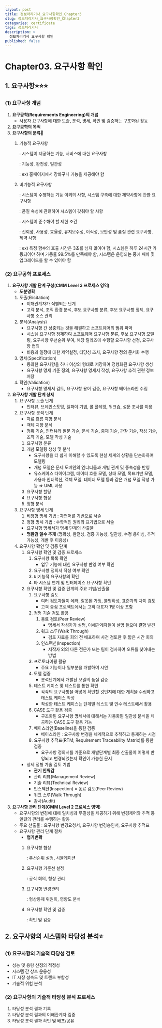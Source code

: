 ```yaml
---
layout: post
title: 정보처리기사_요구사항확인_Chapter3
slug: 정보처리기사_요구사항확인_Chapter3
categories: certificate
tags: 정보처리기사
description: >
  정보처리기사 요구사항 확인
published: false
---
```


# Chapter03. 요구사항 확인

## 1. 요구사항⭐⭐⭐

### (1) 요구사항 개념

1. **요구공학(Requirements Engineering)의 개념**
    - 사용자 요구사항에 대한 도출, 분석, 명세, 확인 및 검증하는 구조화된 활동
2. **요구공학의 목적**
3. **요구사항의 분류🎯**
    1. 기능적 요구사항
        
        : 시스템이 제공하는 기능, 서비스에 대한 요구사항
        
        : 기능성, 완전성, 일관성
        
        : ex) 홈페이지에서 장바구니 기능을 제공해야 함
        
    2. 비기능적 요구사항
        
        : 시스템이 수행하는 기능 이외의 사항, 시스템 구축에 대한 제약사항에 관한 요구사항
        
        : 품질 속성에 관련하여 시스템이 갖춰야 할 사항
        
        : 시스템이 준수해야 할 제한 조건
        
        : 신뢰성, 사용성, 효율성, 유지보수성, 이식성, 보안성 및 품질 관련 요구사항, 제약 사항
        
        : ex) 특정 함수의 호출 시간은 3초를 넘지 않아야 함, 시스템은 하루 24시간 가동되어야 하며 가동률 99.5%를 만족해야 함, 시스템은 운영되는 중에 패치 및 업그레이드를 할 수 있어야 함
        

### (2) 요구공학 프로세스

1. **요구사항 개발 단계 구성(CMM Level 3 프로세스 영역)**
    - **도분명확**
    1. 도출(Elicitation)
        - 이해관계자가 식별되는 단계
        - 고객 분석, 조직 환경 분석, 후보 요구사항 분류, 후보 요구사항 정제, 요구사항 소스 관리
    2. 분석(Analysis)
        - 요구사항 간 상충되는 것을 해결하고 소프트웨어의 범위 파악
        - 시스템 요구사항 정제하여 소프트웨어 요구사항 분류, 후보 요구사항 모델링, 요구사항 우선순위 부여, 해당 릴리즈에 수행할 요구사항 선정, 요구사항 협의
        - 비용과 일정에 대한 제약설정, 타당성 조사, 요구사항 정의 문서화 수행
    3. 명세(Specification)
        - 동의한 요구사항을 하나 이상의 형태로 저장하여 정형화된 요구사항 생성
        - 요구사항 명세 기준 정의, 요구사항 명세서 작성, 요구사항 추적 관련 정보 저장
    4. 확인(Validation)
        - 요구사항 명세서 검토, 요구사항 용어 검증, 요구사항 베이스라인 수립
2. **요구사항 개발 단계 상세**
    1. 요구사항 도출 단계
        - 인터뷰, 브레인스토밍, 델파이 기법, 롤 플레잉, 워크숍, 설문 조사를 이용
    2. 요구사항 분석 단계
        - 자료 흐름 지향 분석
        - 객체 지향 분석
        - 청취 기술, 인터뷰와 질문 기술, 분석 기술, 중재 기술, 관찰 기술, 작성 기술, 조직 기술, 모델 작성 기술
        1. 요구사항 분류
        2. 개념 모델링 생성 및 분석
            - 요구사항을 더 쉽게 이해할 수 있도록 현실 세계의 상황을 단순화하여 모델링
            - 개념 모델은 문제 도메인의 엔터티들과 개별 관계 및 종속성을 반영
            - 유스케이스 다이어그램, 데이터 흐름 모델, 상태 모델, 목표기반 모델, 사용자 인터랙션, 객체 모델, 데이터 모델 등과 같은 개념 모델 작성 가능 ⇒ UML 사용
        3. 요구사항 할당
        4. 요구사항 협상
        5. 정형 분석
    3. 요구사항 명세 단계
        1. 비정형 명세 기법 : 자연어를 기반으로 서술
        2. 정형 명세 기법 : 수학적인 원리와 표기법으로 서술
        - 요구사항 명세서가 명세 단계의 산출물
        - **명완검 일수 추개** (명확성, 완전성, 검증 가능성, 일관성, 수정 용이성, 추적 가능성, 개발 후 이용성)
    4. 요구사항 확인 및 검증 단계
        1. 요구사항 확인 및 검증 프로세스
            1. 요구사항 목록 확인
                - 업무 기능에 대한 요구사항 반영 여부 확인
            2. 요구사항 정의서 작성 여부 확인
            3. 비기능적 요구사항의 확인
            4. 타 시스템 연계 및 인터페이스 요구사항 확인
        2. 요구사항 확인 및 검증 단계의 주요 기법/산출물
            1. 요구사항 검토
                - 여러 검토자들이 에러, 잘못된 가정, 불명확성, 표준과의 차이 검토
                - 고객 중심 프로젝트에서는 고객 대표자 1명 이상 포함
            2. 정형 기술 검토 활용
                1. 동료 검토(Peer Review)
                    - 명세서 작성자가 설명, 이해관계자들이 설명 들으며 결함 발견
                2. 워크 스루(Walk Through)
                    - 검토 자료를 회의 전 배포하여 사전 검토한 후 짧은 시간 회의
                3. 인스펙션(Inspection)
                    - 저작자 외의 다른 전문가 또는 팀이 검사하여 오류를 찾아내는 방법
            3. 프로토타이핑 활용
                - 주요 기능이나 일부분을 개발하여 시연
            4. 모델 검증
                - 분석단계에서 개발된 모델의 품질 검증
            5. 테스트 케이스 및 테스트를 통한 확인
                - 각각의 요구사항을 어떻게 확인할 것인지에 대한 계획을 수립하고 테스트 케이스 작성
                - 작성한 테스트 케이스는 단계별 테스트 및 인수 테스트에서 활용
            6. CASE 도구 활용 검증
                - 구조화된 요구사항 명세서에 대해서는 자동화된 일관성 분석을 제공하는 CASE 도구 활용 가능
            7. 베이스라인(Baseline)을 통한 검증
                - 베이스라인 : 요구사항 변경을 체계적으로 추적하고 통제하는 시점
            8. 요구사항 추적표(RTM; Requirement Traceability Matrix)를 통한 검증
                - 요구사항 정의서를 기준으로 개발단계별 최종 산출물이 어떻게 반영되고 변경되었는지 확인이 가능한 문서
        - 상세 정형 기술 검토 기법
            - **관기 인워감**
            - 관리 리뷰(Management Review)
            - 기술 리뷰(Technical Review)
            - 인스펙션(Inspection) = 동료 검토(Peer Review)
            - 워크 스루(Walk Through)
            - 감사(Audit)
3. **요구사항 관리 단계(CMM Level 2 프로세스 영역)**
    - 요구사항의 변경에 대해 일치성과 무결성을 제공하기 위해 변경제어와 추적 등 일련의 관리를 수행하는 활동
    - 주요 산출물 : 요구사항 변경요청서, 요구사항 변경승인서, 요구사항 추적표
    - 요구사항 관리 단계 절차
        - **협기변확**
        1. 요구사항 협상
            
            : 우선순위 설정, 시뮬레이션
            
        2. 요구사항 기준선 설정
            
            : 공식 회의, 형상 관리
            
        3. 요구사항 변경관리
            
            : 형상통제 위원회, 영향도 분석
            
        4. 요구사항 확인 및 검증
            
            : 확인 및 검증
            
        

## 2. 요구사항의 시스템화 타당성 분석⭐

### (1) 요구사항의 기술적 타당성 검토

- 성능 및 용량 산정의 적정성
- 시스템 간 상호 운용성
- IT 시장 성숙도 및 트렌드 부합성
- 기술적 위험 분석

### (2) 요구사항의 기술적 타당성 분석 프로세스

1. 타당성 분석 결과 기록
2. 타당성 분석 결과의 이해관계자 검증
3. 타당성 분석 결과 확인 및 배포/공유